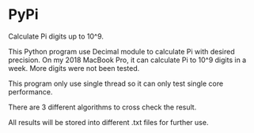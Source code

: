 # PyPi
 Calculate Pi digits up to 10^9.

 This Python program use Decimal module to calculate Pi with desired precision.  On my 2018 MacBook Pro, it can calculate Pi  to 10^9  digits in a week. More digits were not been tested.
 
 This program only use single thread so it can only test single core performance.
 
 There are 3 different algorithms to cross check the result.
 
 All results will be stored into different .txt files for further use.
